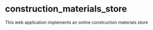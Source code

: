 # construction_materials_store
This web application implements an online construction materials store
